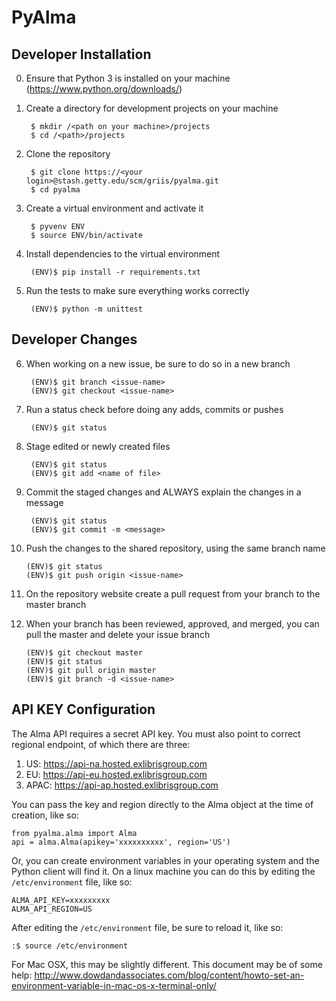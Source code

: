 PyAlma
======

Developer Installation
----------------------

0. Ensure that Python 3 is installed on your machine (https://www.python.org/downloads/)

1. Create a directory for development projects on your machine
        
        $ mkdir /<path on your machine>/projects
        $ cd /<path>/projects

2. Clone the repository

        $ git clone https://<your login>@stash.getty.edu/scm/griis/pyalma.git
        $ cd pyalma

3. Create a virtual environment and activate it

        $ pyvenv ENV
        $ source ENV/bin/activate

4. Install dependencies to the virtual environment

        (ENV)$ pip install -r requirements.txt

5. Run the tests to make sure everything works correctly

        (ENV)$ python -m unittest

Developer Changes
-----------------

6. When working on a new issue, be sure to do so in a new branch

        (ENV)$ git branch <issue-name>
        (ENV)$ git checkout <issue-name>

7. Run a status check before doing any adds, commits or pushes

        (ENV)$ git status

8. Stage edited or newly created files

        (ENV)$ git status    
        (ENV)$ git add <name of file>

9. Commit the staged changes and ALWAYS explain the changes in a message

        (ENV)$ git status
        (ENV)$ git commit -m <message>

10. Push the changes to the shared repository, using the same branch name

        (ENV)$ git status
        (ENV)$ git push origin <issue-name>

11. On the repository website create a pull request from your branch to the master branch

12. When your branch has been reviewed, approved, and merged, you can pull the master and delete your issue branch

        (ENV)$ git checkout master
        (ENV)$ git status
        (ENV)$ git pull origin master
        (ENV)$ git branch -d <issue-name>


API KEY Configuration
---------------------

The Alma API requires a secret API key. You must also point to correct regional endpoint, of which there are three:

1. US: https://api-na.hosted.exlibrisgroup.com
2. EU: https://api-eu.hosted.exlibrisgroup.com
3. APAC: https://api-ap.hosted.exlibrisgroup.com

You can pass the key and region directly to the Alma object at the time of creation, like so:

    from pyalma.alma import Alma
    api = alma.Alma(apikey='xxxxxxxxxx', region='US')

Or, you can create environment variables in your operating system and the Python client will find it. On a linux machine you can do this by editing the `/etc/environment` file, like so:

    ALMA_API_KEY=xxxxxxxxx
    ALMA_API_REGION=US

After editing the `/etc/environment` file, be sure to reload it, like so:

    :$ source /etc/environment

For Mac OSX, this may be slightly different. This document may be of some help: http://www.dowdandassociates.com/blog/content/howto-set-an-environment-variable-in-mac-os-x-terminal-only/